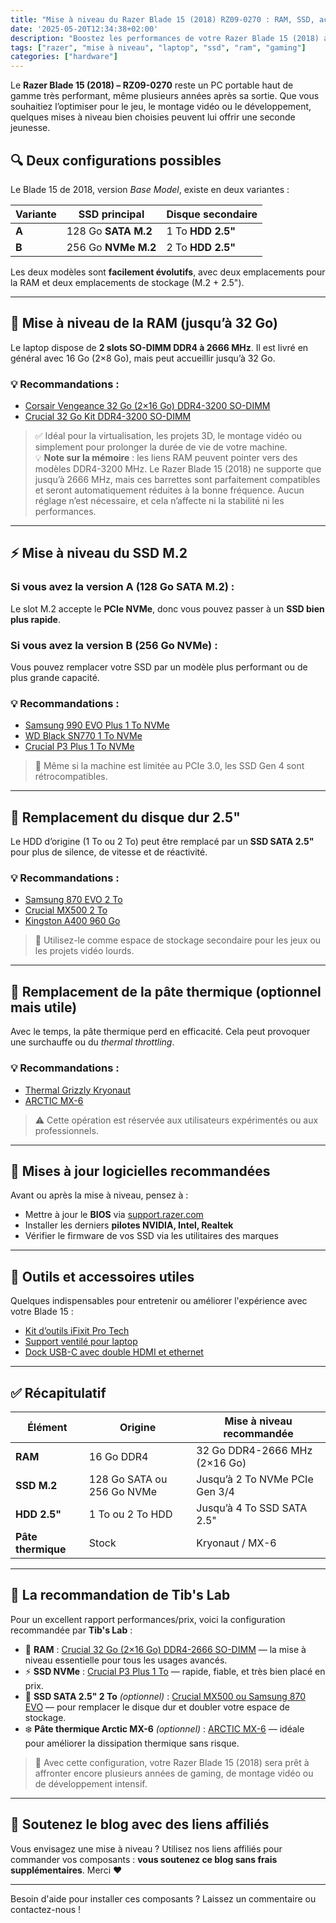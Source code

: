 ```yaml
---
title: "Mise à niveau du Razer Blade 15 (2018) RZ09-0270 : RAM, SSD, accessoires"
date: '2025-05-20T12:34:38+02:00'
description: "Boostez les performances de votre Razer Blade 15 (2018) avec ce guide complet de mise à niveau. RAM, SSD NVMe, SSD SATA, pâte thermique, accessoires — tout est couvert."
tags: ["razer", "mise à niveau", "laptop", "ssd", "ram", "gaming"]
categories: ["hardware"]
---
```


Le **Razer Blade 15 (2018) – RZ09-0270** reste un PC portable haut de gamme très performant, même plusieurs années après sa sortie. Que vous souhaitiez l’optimiser pour le jeu, le montage vidéo ou le développement, quelques mises à niveau bien choisies peuvent lui offrir une seconde jeunesse.

## 🔍 Deux configurations possibles

Le Blade 15 de 2018, version *Base Model*, existe en deux variantes :

| Variante | SSD principal       | Disque secondaire |
| -------- | ------------------- | ----------------- |
| **A**    | 128 Go **SATA M.2** | 1 To **HDD 2.5"** |
| **B**    | 256 Go **NVMe M.2** | 2 To **HDD 2.5"** |

Les deux modèles sont **facilement évolutifs**, avec deux emplacements pour la RAM et deux emplacements de stockage (M.2 + 2.5").

---

## 🧠 Mise à niveau de la RAM (jusqu’à 32 Go)

Le laptop dispose de **2 slots SO-DIMM DDR4 à 2666 MHz**. Il est livré en général avec 16 Go (2×8 Go), mais peut accueillir jusqu’à 32 Go.

### 💡 Recommandations :

- [Corsair Vengeance 32 Go (2×16 Go) DDR4-3200 SO-DIMM](https://amzn.to/4k45FC8)
- [Crucial 32 Go Kit DDR4-3200 SO-DIMM](https://amzn.to/3SHNGoP)

> ✅ Idéal pour la virtualisation, les projets 3D, le montage vidéo ou simplement pour prolonger la durée de vie de votre machine.  
> 💡 **Note sur la mémoire** : les liens RAM peuvent pointer vers des modèles DDR4-3200 MHz. Le Razer Blade 15 (2018) ne supporte que jusqu’à 2666 MHz, mais ces barrettes sont parfaitement compatibles et seront automatiquement réduites à la bonne fréquence. Aucun réglage n’est nécessaire, et cela n’affecte ni la stabilité ni les performances.


---

## ⚡ Mise à niveau du SSD M.2

### Si vous avez la version **A (128 Go SATA M.2)** :
Le slot M.2 accepte le **PCIe NVMe**, donc vous pouvez passer à un **SSD bien plus rapide**.

### Si vous avez la version **B (256 Go NVMe)** :
Vous pouvez remplacer votre SSD par un modèle plus performant ou de plus grande capacité.

### 💡 Recommandations :

- [Samsung 990 EVO Plus 1 To NVMe](https://amzn.to/3EZ4lkM)
- [WD Black SN770 1 To NVMe](https://amzn.to/3ScOHoU)
- [Crucial P3 Plus 1 To NVMe](https://amzn.to/3GWTLvd)

> 💬 Même si la machine est limitée au PCIe 3.0, les SSD Gen 4 sont rétrocompatibles.

---

## 💾 Remplacement du disque dur 2.5"

Le HDD d’origine (1 To ou 2 To) peut être remplacé par un **SSD SATA 2.5"** pour plus de silence, de vitesse et de réactivité.

### 💡 Recommandations :

- [Samsung 870 EVO 2 To](https://amzn.to/4k56ieE)
- [Crucial MX500 2 To](https://amzn.to/3Zg9vzN)
- [Kingston A400 960 Go](https://amzn.to/4kqFbdA)

> 💬 Utilisez-le comme espace de stockage secondaire pour les jeux ou les projets vidéo lourds.

---

## 🧊 Remplacement de la pâte thermique (optionnel mais utile)

Avec le temps, la pâte thermique perd en efficacité. Cela peut provoquer une surchauffe ou du *thermal throttling*.

### 💡 Recommandations :

- [Thermal Grizzly Kryonaut](https://amzn.to/43na7ol)
- [ARCTIC MX-6](https://amzn.to/3Zorq7a)

> ⚠️ Cette opération est réservée aux utilisateurs expérimentés ou aux professionnels.

---

## 🔧 Mises à jour logicielles recommandées

Avant ou après la mise à niveau, pensez à :

- Mettre à jour le **BIOS** via [support.razer.com](https://mysupport.razer.com/app/answers/detail/a_id/3640/~/razer-blade-15%E2%80%9D-base-%282018%29-%7C-rz09-02705-support-%26-faqs)
- Installer les derniers **pilotes NVIDIA, Intel, Realtek**
- Vérifier le firmware de vos SSD via les utilitaires des marques

---

## 🧰 Outils et accessoires utiles

Quelques indispensables pour entretenir ou améliorer l'expérience avec votre Blade 15 :

- [Kit d’outils iFixit Pro Tech](https://amzn.to/4kx7Bmt)
- [Support ventilé pour laptop](https://amzn.to/4moGrzH)
- [Dock USB-C avec double HDMI et ethernet](https://amzn.to/3YV4nAJ)

---

## ✅ Récapitulatif

| Élément            | Origine                    | Mise à niveau recommandée      |
| ------------------ | -------------------------- | ------------------------------ |
| **RAM**            | 16 Go DDR4                 | 32 Go DDR4-2666 MHz (2×16 Go)  |
| **SSD M.2**        | 128 Go SATA ou 256 Go NVMe | Jusqu’à 2 To NVMe PCIe Gen 3/4 |
| **HDD 2.5"**       | 1 To ou 2 To HDD           | Jusqu’à 4 To SSD SATA 2.5"     |
| **Pâte thermique** | Stock                      | Kryonaut / MX-6                |

---

## 🧪 La recommandation de Tib's Lab

Pour un excellent rapport performances/prix, voici la configuration recommandée par **Tib's Lab** :

- 🧠 **RAM** : [Crucial 32 Go (2×16 Go) DDR4-2666 SO-DIMM](https://amzn.to/3SHNGoP) — la mise à niveau essentielle pour tous les usages avancés.  
- ⚡ **SSD NVMe** : [Crucial P3 Plus 1 To](https://amzn.to/3GWTLvd) — rapide, fiable, et très bien placé en prix.  
- 💾 **SSD SATA 2.5" 2 To** *(optionnel)* : [Crucial MX500 ou Samsung 870 EVO](https://amzn.to/3Zg9vzN) — pour remplacer le disque dur et doubler votre espace de stockage.  
- ❄️ **Pâte thermique Arctic MX-6** *(optionnel)* : [ARCTIC MX-6](#) — idéale pour améliorer la dissipation thermique sans risque.

> 🎯 Avec cette configuration, votre Razer Blade 15 (2018) sera prêt à affronter encore plusieurs années de gaming, de montage vidéo ou de développement intensif.


---

## 🛒 Soutenez le blog avec des liens affiliés

Vous envisagez une mise à niveau ? Utilisez nos liens affiliés pour commander vos composants : **vous soutenez ce blog sans frais supplémentaires**. Merci ❤️

---

Besoin d'aide pour installer ces composants ? Laissez un commentaire ou contactez-nous !

